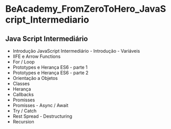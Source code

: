 # BeAcademy_FromZeroToHero_JavaScript_Intermediario

## Java Script Intermediário

* Introdução JavaScript Intermediário - Introdução - Variáveis
* IIFE e Arrow Functions
* For / Loop
* Prototypes e Herança ES6 - parte 1
* Prototypes e Herança ES6 - parte 2
* Orientação a Objetos
* Classes
* Herança
* Callbacks
* Promisses
* Promisses - Async / Await
* Try / Catch
* Rest Spread - Destructuring
* Recursion
